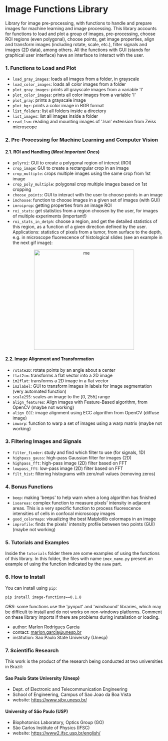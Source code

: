 # Image Functions Library

Library for image pre-processing, with functions to handle and prepare images for machine learning and image processing. This library accounts for functions to load and plot a group of images, pre-processing, choose ROI regions (even polygonal), choose points, get image properties, align and transform images (including rotate, scale, etc.), filter signals and images (2D data), among others. All the functions with GUI (stands for graphical user interface) have an interface to interact with the user.


### 1. Functions to Load and Plot

- `load_gray_images`: loads all images from a folder, in grayscale
- `load_color_images`: loads all color images from a folder
- `plot_gray_images`: prints all grayscale images from a variable 'I'
- `plot_color_images`: prints all color images from a variable 'I'
- `plot_gray`: prints a grayscale image
- `plot_bgr`: prints a color image in BGR format
- `list_folders`: list all folders inside a directory
- `list_images`: list all images inside a folder
- `read_lsm`: reading and mounting images of '.lsm' extension from Zeiss microscope 


### 2. Pre-Processing for Machine Learning and Computer Vision

#### 2.1. ROI and Handling (*Most Important Ones*)

- `polyroi`: GUI to create a polygonal region of interest (ROI)
- `crop_image`: GUI to create a rectangular crop in an image
- `crop_multiple`: crops multiple images using the same crop from 1st image
- `crop_poly_multiple`: polygonal crop multiple images based on 1st cropping
- `choose_points`: GUI to interact with the user to choose points in an image
- `imchoose`: function to choose images in a given set of images (with GUI)
- `imroiprop`: getting properties from an image ROI
- `roi_stats`: get statistics from a region choosen by the user, for images of multiple experiments (important!)
- `roi_stats_in_detph`: choose a region, and get the detailed statistics of this region, as a function of a given direction defined by the user. Applications: statistics of pixels from a tumor, from surface to the depth, e.g. in microscope fluorescence of histological slides (see an example in the next gif image):

<p align="center">
  <img src="https://raw.githubusercontent.com/MarlonGarcia/imfun/main/media/roi_stats_in_detph.gif" alt="me" width="320" />
</p>
    
#### 2.2. Image Alignment and Transformation

- `rotate2D`: rotate points by an angle about a center
- `flat2im`: transforms a flat vector into a 2D image
- `im2flat`: transforms a 2D image in a flat vector
- `im2label`: GUI to transform images in labels for image segmentation (very automated function)
- `scale255`: scales an image to the [0, 255] range
- `align_features`: Align images with Feature-Based algorithm, from OpenCV (maybe not working)
- `align_ECC`: image alignment using ECC algorithm from OpenCV (diffuse image)
- `imwarp`: function to warp a set of images using a warp matrix (maybe not working)
    
    
### 3. Filtering Images and Signals

- `filter_finder`: study and find which filter to use (for signals, 1D)
- `highpass_gauss`: high-pass Gaussian filter for images (2D)
- `highpass_fft`: high-pass image (2D) filter based on FFT
- `lowpass_fft`: low-pass image (2D) filter based on FFT
- `filt_hist`: filtering histograms with zero/null values (removing zeros)


### 4. Bonus Functions

- `beep`: making 'beeps' to help warn when a long algorithm has finished
- `isoareas`: complex function to measure pixels' intensity in adjacent areas. This is a very specific function to process fluorescence intensities of cells in confocal microscopy images
- `good_colormaps`: visualizing the best Matplotlib colormaps in an image
- `improfile`: finds the pixels' intensity profile between two points (GUI) (maybe not working)



### 5. Tutorials and Examples

Inside the `tutorials` folder there are some examples of using the functions of this library. In this folder, the files with name `imex_name.py` present an example of using the function indicated by the `name` part.



### 6. How to Install

You can install using `pip`:

```
pip install image-functions==0.1.8
```

*OBS*: some functions use the 'pynput' and 'windsound' libraries, which may be difficult to install and do not works on non-windows platforms. Comment on these library imports if there are problems during installation or loading.

- author: Marlon Rodrigues Garcia
- contact: marlon.garcia@unesp.br
- institution: Sao Paulo State University (Unesp)


### 7. Scientific Research

This work is the product of the research being conducted at two universities in Brazil:

#### Sao Paulo State University (Unesp)
- Dept. of Electronic and Telecommunication Engineering
- School of Engineering, Campus of Sao Joao da Boa Vista
- website: https://www.sjbv.unesp.br/

#### University of São Paulo (USP)
- Biophotonics Laboratory, Optics Group (GO)
- São Carlos Institute of Physics (IFSC)
- website: https://www2.ifsc.usp.br/english/